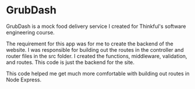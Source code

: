 # GrubDash
GrubDash is a mock food delivery service I created for Thinkful's software engineering course.

The requirement for this app was for me to create the backend of the website. I was responsible for building out the routes in the controller and router files in the src folder. I created the functions, middleware, validation, and routes. This code is just the backend for the site.

This code helped me get much more comfortable with building out routes in Node Express.
